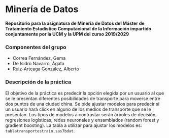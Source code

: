 # Minería de Datos

**Repositorio para la asignatura de Minería de Datos del Máster de Tratamiento Estadístico Computacional de la Información impartido conjuntamente por la UCM y la UPM del curso 2019/2029**

### Componentes del grupo

- Correa Fernández, Gema 
- De Isidro Navarro, Ágata
- Ruiz-Arteaga González, Alberto

### Descripción de la práctica

El objetivo de la práctica es predecir la opción elegida por un usuario al que se le presentan diferentes posibilidades de transporte para moverse entre dos puntos de una ciudad china. Se pide ajustar modelos para predecir si un usuario hará click en alguno de los medios de transporte que se le presentan. Los tipos de modelos a contrastar serán árboles de decisión, regresiones logísticas, redes neuronales y ensamblados (random forest y gradient boosting). La tabla a utilizar para ajustar los modelos es: `tablatransportestrain.sas7bdat`.


